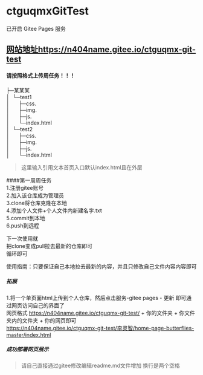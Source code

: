 # ctguqmxGitTest
已开启 Gitee Pages 服务
## [网站地址]( https://n404name.gitee.io/ctguqmx-git-test)https://n404name.gitee.io/ctguqmx-git-test


#### 请按照格式上传周任务！！！
├─某某某  
│&nbsp;&nbsp;└─test1  
│&nbsp;&nbsp;&nbsp;&nbsp;&nbsp;&nbsp;├─css.  
│&nbsp;&nbsp;&nbsp;&nbsp;&nbsp;&nbsp;├─img.  
│&nbsp;&nbsp;&nbsp;&nbsp;&nbsp;&nbsp;├─js.  
│&nbsp;&nbsp;&nbsp;&nbsp;&nbsp;&nbsp;└─index.html  
│&nbsp;&nbsp;└─test2  
│&nbsp;&nbsp;&nbsp;&nbsp;&nbsp;&nbsp;├─css.  
│&nbsp;&nbsp;&nbsp;&nbsp;&nbsp;&nbsp;├─img.  
│&nbsp;&nbsp;&nbsp;&nbsp;&nbsp;&nbsp;├─js.  
│&nbsp;&nbsp;&nbsp;&nbsp;&nbsp;&nbsp;└─index.html  
> 这里输入引用文本首页入口默认index.html且在外层  
  
####第一周周任务  
1.注册gitee账号  
2.加入该仓库成为管理员  
3.clone将仓库克隆在本地  
4.添加个人文件+个人文件内新建名字.txt  
5.commit到本地  
6.push到远程  
 
下一次使用就  
把clone变成pull拉去最新的仓库即可  
循环即可  

使用指南：只要保证自己本地拉去最新的内容，并且只修改自己文件内容内容即可  

##### 拓展
1.将一个单页面html上传到个人仓库，然后点击服务-gitee pages - 更新 即可通过网页访问自己的界面了  
网页格式
https://n404name.gitee.io/ctguqmx-git-test/ + 你的文件夹 + 你文件夹内的文件夹 + 你的网页即可  
https://n404name.gitee.io/ctguqmx-git-test/李灵智/home-page-butterflies-master/index.html

##### 成功部署网页展示
> 请自己直接通过gitee修改编辑readme.md文件增加
> 换行是两个空格
